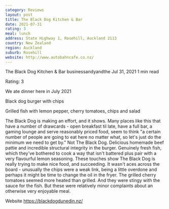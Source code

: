 ```yaml
---
category: Reviews
layout: post
title: The Black Dog Kitchen & Bar
date: 2021-07-31
rating: 3
meal: lunch
address: State Highway 1, Rosehill, Auckland 2113
country: New Zealand
region: Auckland
suburb: Rosehill
website: http://www.autobahncafe.co.nz/
---
```


The Black Dog Kitchen & Bar
businessandyandthe
Jul 31, 2021
1 min read


Rating: 3

We ate dinner here in July 2021

Black dog burger with chips

Grilled fish with lemon pepper, cherry tomatoes, chips and salad 

The Black Dog is making an effort, and it shows. Many places like this that have a number of drawcards - open breakfast til late, have a full bar, a gaming lounge and serve reasonably priced food, seem to think "a certain number of people are going to eat here no matter what, so let's just do the minimum we need to get by." Not The Black Dog. Delicious homemade beef pattie and incredible structural integrity in the burger. Genuinely fresh fish, which they've bothered to cook a way that isn't battered plus pair with a very flavourful lemon seasoning. These touches show The Black Dog is really trying to make nice food, and succeeding. It wasn't aces across the board - unusually the chips were a weak link, being a little overdone and perhaps it might be time to change the oil in the fryer. The grilled cherry tomatoes seemed more heated than grilled. And they were stingy with the sauce for the fish. But these were relatively minor complaints about an otherwise very enjoyable meal. 

Website https://blackdogdunedin.nz/